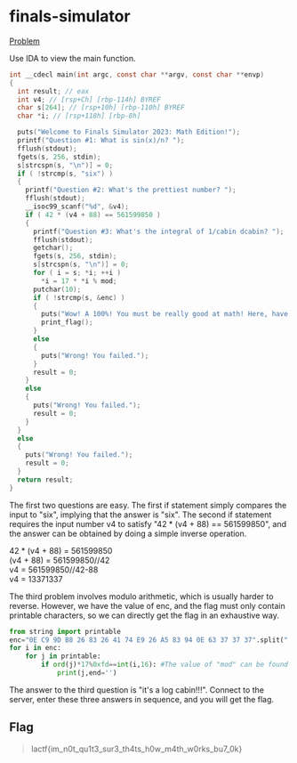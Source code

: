 # finals-simulator

[Problem](https://github.com/uclaacm/lactf-archive/tree/main/2023/rev/finals-simulator)

Use IDA to view the main function.

```c
int __cdecl main(int argc, const char **argv, const char **envp)
{
  int result; // eax
  int v4; // [rsp+Ch] [rbp-114h] BYREF
  char s[264]; // [rsp+10h] [rbp-110h] BYREF
  char *i; // [rsp+118h] [rbp-8h]

  puts("Welcome to Finals Simulator 2023: Math Edition!");
  printf("Question #1: What is sin(x)/n? ");
  fflush(stdout);
  fgets(s, 256, stdin);
  s[strcspn(s, "\n")] = 0;
  if ( !strcmp(s, "six") )
  {
    printf("Question #2: What's the prettiest number? ");
    fflush(stdout);
    __isoc99_scanf("%d", &v4);
    if ( 42 * (v4 + 88) == 561599850 )
    {
      printf("Question #3: What's the integral of 1/cabin dcabin? ");
      fflush(stdout);
      getchar();
      fgets(s, 256, stdin);
      s[strcspn(s, "\n")] = 0;
      for ( i = s; *i; ++i )
        *i = 17 * *i % mod;
      putchar(10);
      if ( !strcmp(s, &enc) )
      {
        puts("Wow! A 100%! You must be really good at math! Here, have a flag as a reward.");
        print_flag();
      }
      else
      {
        puts("Wrong! You failed.");
      }
      result = 0;
    }
    else
    {
      puts("Wrong! You failed.");
      result = 0;
    }
  }
  else
  {
    puts("Wrong! You failed.");
    result = 0;
  }
  return result;
}
```

The first two questions are easy. The first if statement simply compares the input to "six", implying that the answer is "six". The second if statement requires the input number v4 to satisfy "42 \* (v4 + 88) == 561599850", and the answer can be obtained by doing a simple inverse operation.

42 \* (v4 + 88) = 561599850<br>
(v4 + 88) = 561599850//42<Br>
v4 = 561599850//42-88<br>
v4 = 13371337

The third problem involves modulo arithmetic, which is usually harder to reverse. However, we have the value of enc, and the flag must only contain printable characters, so we can directly get the flag in an exhaustive way.

```python
from string import printable
enc="0E C9 9D B8 26 83 26 41 74 E9 26 A5 83 94 0E 63 37 37 37".split(" ") #Double-click "enc" in IDA to enter "IDA View", select all the data of enc with the mouse, and click shift+e to extract the data.
for i in enc:
    for j in printable:
        if ord(j)*17%0xfd==int(i,16): #The value of "mod" can be found in IDA, which is 0xfd.
            print(j,end='')
```

The answer to the third question is "it's a log cabin!!!". Connect to the server, enter these three answers in sequence, and you will get the flag.

## Flag
> lactf{im_n0t_qu1t3_sur3_th4ts_h0w_m4th_w0rks_bu7_0k}